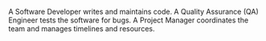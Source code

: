 A Software Developer writes and maintains code. A Quality Assurance (QA) Engineer tests the software for bugs. A Project Manager coordinates the team and manages timelines and resources.
